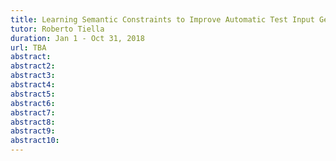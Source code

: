 ```yaml
---
title: Learning Semantic Constraints to Improve Automatic Test Input Generation for Grammar-based Systems
tutor: Roberto Tiella
duration: Jan 1 - Oct 31, 2018
url: TBA
abstract:
abstract2: 
abstract3: 
abstract4: 
abstract5:
abstract6:
abstract7:
abstract8:
abstract9:
abstract10:
---
```



